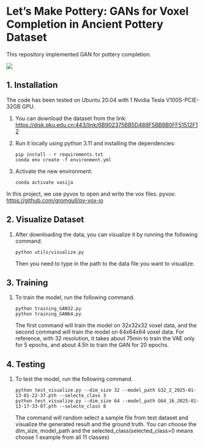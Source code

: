 # Let’s Make Pottery: GANs for Voxel Completion in Ancient Pottery Dataset

This repository implemented GAN for pottery completion.

![](https://fancy-icebreaker-99b.notion.site/image/https%3A%2F%2Fprod-files-secure.s3.us-west-2.amazonaws.com%2F69ca2e73-08a0-44d6-970a-605a1725db83%2Ff55c52d4-36be-44a5-a9ae-894ed0f7be9b%2FUntitled.png?table=block&id=c1b5527c-8c2e-48f2-a833-ce17bca2ad72&spaceId=69ca2e73-08a0-44d6-970a-605a1725db83&width=1420&userId=&cache=v2)

## 1. Installation

The code has been tested on Ubuntu 20.04 with 1 Nvidia Tesla V100S-PCIE-32GB GPU.

1. You can download the dataset from the link:
https://disk.pku.edu.cn:443/link/6B902375BB5D488F5BB8B0FF51512F12

2. Run it locally using python 3.11 and installing the dependencies:
   ```shell
   pip install - r requirements.txt
   conda env create -f environment.yml
   ```

3. Activate the new environment:
   ```shell
   conda activate vasija
   ```
In this project, we use pyvox to open and write the vox files.
pyvox: https://github.com/gromgull/py-vox-io

## 2. Visualize Dataset

1. After downloading the data, you can visualize it by running the following command.

   ```shell
   python utils/visualize.py
   ```

   Then you need to type in the path to the data file you want to visualize.

## 3. Training

1. To train the model, run the following command.

   ```shell
   python training_GAN32.py
   python training_GAN64.py
   ```

   The first command will train the model on 32x32x32 voxel data, and the second command will train the model on 64x64x64 voxel data. For reference, with 32 resolution, it takes about 75min to train the VAE only for 5 epochs, and about 4.5h to train the GAN for 20 epochs.

## 4. Testing

1. To test the model, run the following command.
   ```shell
   python test_visualize.py --dim_size 32 --model_path G32_2_2025-01-13-01-22-37.pth --selecte_class 3
   python test_visualize.py --dim_size 64 --model_path G64_16_2025-01-13-17-33-07.pth --selecte_class 8
   ```
   The command will random select a sample file from test dataset and visualize the generated result and the ground truth. You can choose the dim_size, model_path and the selected_class(selected_class=0 means choose 1 example from all 11 classes)
